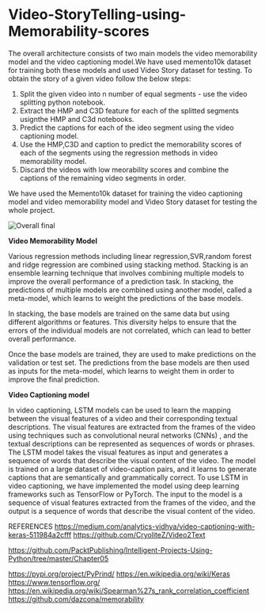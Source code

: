 # Video-StoryTelling-using-Memorability-scores 

The overall architecture consists of two main models the video memorability model and the video captioning model.We have used memento10k dataset for training both these  models and used Video Story dataset for testing. To obtain the story of a given video follow the below steps:
1. Split the given video into n number of equal segments - use the video splitting python notebook.
2. Extract the HMP and C3D feature for each of the splitted segments usignthe HMP and C3d notebooks.
3. Predict the captions for each of the ideo segment using the video captioning model.
4. Use the HMP,C3D and caption to predict the memorability scores of each of the segments using the regression methods in video memorability model.
5. Discard the videos with low meorability scores and combine the captions of the remaining video segments in order.

We have used the Memento10k dataset for training the video captioning model and video memorability model and Video Story dataset for testing the whole project.

![Overall final](https://user-images.githubusercontent.com/69419671/235332386-f56da015-3903-4769-9d0c-90470ced4030.png)


**Video Memorability Model**

Various regression methods including linear regression,SVR,random forest and ridge regression are combined using stacking method.
Stacking is an ensemble learning technique that involves combining multiple models to improve the overall performance of a prediction task. In stacking, the predictions of multiple models are combined using another model, called a meta-model, which learns to weight the predictions of the base models.

In stacking, the base models are trained on the same data but using different algorithms or features. 
This diversity helps to ensure that the errors of the individual models are not correlated, which can lead to better overall performance.

Once the base models are trained, they are used to make predictions on the validation or test set. 
The predictions from the base models are then used as inputs for the meta-model, which learns to weight them in order to improve the final prediction.

**Video Captioning model**

In video captioning, LSTM models can be used to learn the mapping between the visual features of a video and their corresponding textual descriptions. The
visual features are extracted from the frames of the video using techniques such as convolutional neural networks (CNNs) , and the textual descriptions can be
represented as sequences of words or phrases. The LSTM model takes the visual features as input and generates a sequence of words that describe the visual content of the video. The model is trained on a large dataset of video-caption pairs, and it learns to generate captions that are semantically and grammatically correct. To use LSTM in video captioning, we have implemented the model using deep learning frameworks such as TensorFlow or PyTorch. The input to the model is a sequence of visual features extracted from the frames of the video, and the output is a sequence of words that describe the visual content of the video.


REFERENCES
https://medium.com/analytics-vidhya/video-captioning-with-keras-511984a2cfff
https://github.com/CryoliteZ/Video2Text

https://github.com/PacktPublishing/Intelligent-Projects-Using-Python/tree/master/Chapter05

https://pypi.org/project/PyPrind/
https://en.wikipedia.org/wiki/Keras
https://www.tensorflow.org/
https://en.wikipedia.org/wiki/Spearman%27s_rank_correlation_coefficient
https://github.com/dazcona/memorability
